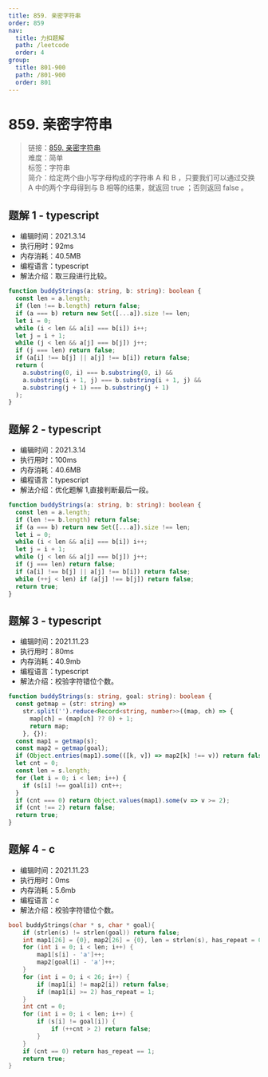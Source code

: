 ```yaml
---
title: 859. 亲密字符串
order: 859
nav:
  title: 力扣题解
  path: /leetcode
  order: 4
group:
  title: 801-900
  path: /801-900
  order: 801
---
```


# 859. 亲密字符串

> 链接：[859. 亲密字符串](https://leetcode-cn.com/problems/buddy-strings/)  
> 难度：简单  
> 标签：字符串  
> 简介：给定两个由小写字母构成的字符串 A 和 B ，只要我们可以通过交换 A 中的两个字母得到与 B 相等的结果，就返回 true ；否则返回 false 。

## 题解 1 - typescript

- 编辑时间：2021.3.14
- 执行用时：92ms
- 内存消耗：40.5MB
- 编程语言：typescript
- 解法介绍：取三段进行比较。

```typescript
function buddyStrings(a: string, b: string): boolean {
  const len = a.length;
  if (len !== b.length) return false;
  if (a === b) return new Set([...a]).size !== len;
  let i = 0;
  while (i < len && a[i] === b[i]) i++;
  let j = i + 1;
  while (j < len && a[j] === b[j]) j++;
  if (j === len) return false;
  if (a[i] !== b[j] || a[j] !== b[i]) return false;
  return (
    a.substring(0, i) === b.substring(0, i) &&
    a.substring(i + 1, j) === b.substring(i + 1, j) &&
    a.substring(j + 1) === b.substring(j + 1)
  );
}
```

## 题解 2 - typescript

- 编辑时间：2021.3.14
- 执行用时：100ms
- 内存消耗：40.6MB
- 编程语言：typescript
- 解法介绍：优化题解 1,直接判断最后一段。

```typescript
function buddyStrings(a: string, b: string): boolean {
  const len = a.length;
  if (len !== b.length) return false;
  if (a === b) return new Set([...a]).size !== len;
  let i = 0;
  while (i < len && a[i] === b[i]) i++;
  let j = i + 1;
  while (j < len && a[j] === b[j]) j++;
  if (j === len) return false;
  if (a[i] !== b[j] || a[j] !== b[i]) return false;
  while (++j < len) if (a[j] !== b[j]) return false;
  return true;
}
```

## 题解 3 - typescript

- 编辑时间：2021.11.23
- 执行用时：80ms
- 内存消耗：40.9mb
- 编程语言：typescript
- 解法介绍：校验字符错位个数。

```typescript
function buddyStrings(s: string, goal: string): boolean {
  const getmap = (str: string) =>
    str.split('').reduce<Record<string, number>>((map, ch) => {
      map[ch] = (map[ch] ?? 0) + 1;
      return map;
    }, {});
  const map1 = getmap(s);
  const map2 = getmap(goal);
  if (Object.entries(map1).some(([k, v]) => map2[k] !== v)) return false;
  let cnt = 0;
  const len = s.length;
  for (let i = 0; i < len; i++) {
    if (s[i] !== goal[i]) cnt++;
  }
  if (cnt === 0) return Object.values(map1).some(v => v >= 2);
  if (cnt !== 2) return false;
  return true;
}
```

## 题解 4 - c

- 编辑时间：2021.11.23
- 执行用时：0ms
- 内存消耗：5.6mb
- 编程语言：c
- 解法介绍：校验字符错位个数。

```c
bool buddyStrings(char * s, char * goal){
    if (strlen(s) != strlen(goal)) return false;
    int map1[26] = {0}, map2[26] = {0}, len = strlen(s), has_repeat = 0;
    for (int i = 0; i < len; i++) {
        map1[s[i] - 'a']++;
        map2[goal[i] - 'a']++;
    }
    for (int i = 0; i < 26; i++) {
        if (map1[i] != map2[i]) return false;
        if (map1[i] >= 2) has_repeat = 1;
    }
    int cnt = 0;
    for (int i = 0; i < len; i++) {
        if (s[i] != goal[i]) {
            if (++cnt > 2) return false;
        }
    }
    if (cnt == 0) return has_repeat == 1;
    return true;
}
```
